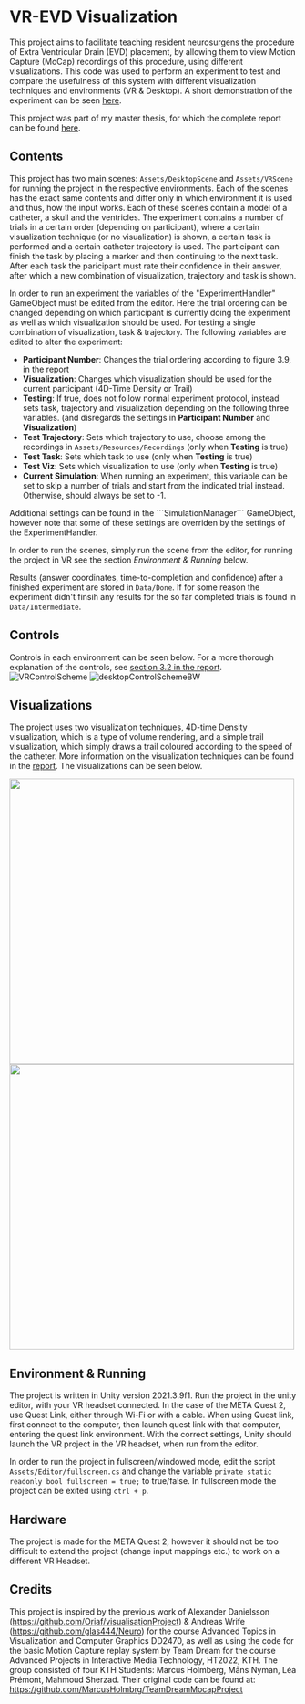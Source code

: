 # VR-EVD Visualization
This project aims to facilitate teaching resident neurosurgens the procedure of Extra Ventricular Drain (EVD) placement, by allowing them to view Motion Capture (MoCap) recordings of this procedure, using different visualizations. This code was used to perform an experiment to test and compare the usefulness of this system with different visualization techniques and environments (VR & Desktop). A short demonstration of the experiment can be seen [here](https://kth-my.sharepoint.com/:v:/g/personal/wippich_ug_kth_se/EQRoA5jcFNxPuD-yZ6D811MBCxt6gteWxJK_rwc9sEiP0Q?e=xfcqlh).

This project was part of my master thesis, for which the complete report can be found [here](https://github.com/MWippich/VR-EVD-Visualization/files/13471523/Degree_Project_Report.pdf).

## Contents
This project has two main scenes: ```Assets/DesktopScene``` and ```Assets/VRScene``` for running the project in the respective environments. Each of the scenes has the exact same contents and differ only in which environment it is used and thus, how the input works. Each of these scenes contain a model of a catheter, a skull and the ventricles. The experiment contains a number of trials in a certain order (depending on participant), where a certain visualization technique (or no visualization) is shown, a certain task is performed and a certain catheter trajectory is used. The participant can finish the task by placing a marker and then continuing to the next task. After each task the paricipant must rate their confidence in their answer, after which a new combination of visualization, trajectory and task is shown.

In order to run an experiment the variables of the "ExperimentHandler" GameObject must be edited from the editor. Here the trial ordering can be changed depending on which participant is currently doing the experiment as well as which visualization should be used. For testing a single combination of visualization, task & trajectory. The following variables are edited to alter the experiment:<br />
- **Participant Number**: Changes the trial ordering according to figure 3.9, in the report<br />
- **Visualization**: Changes which visualization should be used for the current participant (4D-Time Density or Trail)<br />
- **Testing**: If true, does not follow normal experiment protocol, instead sets task, trajectory and visualization depending on the following three variables. (and disregards the settings in **Participant Number** and **Visualization**)<br />
- **Test Trajectory**: Sets which trajectory to use, choose among the recordings in ```Assets/Resources/Recordings``` (only when **Testing** is true)<br />
- **Test Task**: Sets which task to use (only when **Testing** is true)<br />
- **Test Viz**: Sets which visualization to use (only when **Testing** is true)<br />
- **Current Simulation**: When running an experiment, this variable can be set to skip a number of trials and start from the indicated trial instead. Otherwise, should always be set to -1.

Additional settings can be found in the ´´´SimulationManager´´´ GameObject, however note that some of these settings are overriden by the settings of the ExperimentHandler.

In order to run the scenes, simply run the scene from the editor, for running the project in VR see the section *Environment & Running* below. 

Results (answer coordinates, time-to-completion and confidence) after a finished experiment are stored in ```Data/Done```. If for some reason the experiment didn't finsih any results for the so far completed trials is found in ```Data/Intermediate```.

## Controls
Controls in each environment can be seen below. For a more thorough explanation of the controls, see [section 3.2 in the report](https://github.com/MWippich/VR-EVD-Visualization/files/13471523/Degree_Project_Report.pdf).
![VRControlScheme](https://github.com/MWippich/VR-EVD-Visualization/assets/42743154/45e4ad6e-f385-429b-a066-44fde20f0e43)
![desktopControlSchemeBW](https://github.com/MWippich/VR-EVD-Visualization/assets/42743154/185d3a89-1567-42e4-be46-46c081b081c3)

## Visualizations
The project uses two visualization techniques, 4D-time Density visualization, which is a type of volume rendering, and a simple trail visualization, which simply draws a trail coloured according to the speed of the catheter. More information on the visualization techniques can be found in the [report](https://github.com/MWippich/VR-EVD-Visualization/files/13471523/Degree_Project_Report.pdf). The visualizations can be seen below.
<p float="left">
  <img src="https://github.com/MWippich/VR-EVD-Visualization/assets/42743154/04c2fffd-d92b-40ab-8270-722133480156" width="500" />
  <img src="https://github.com/MWippich/VR-EVD-Visualization/assets/42743154/14beae87-a532-4a1a-8c18-e6e8a37dfd1b" width="500" /> 
</p> 

## Environment & Running
The project is written in Unity version 2021.3.9f1. Run the project in the unity editor, with your VR headset connected. In the case of the META Quest 2, use Quest Link, either through Wi-Fi or with a cable. When using Quest link, first connect to the computer, then launch quest link with that computer, entering the quest link environment. With the correct settings, Unity should launch the VR project in the VR headset, when run from the editor.  

In order to run the project in fullscreen/windowed mode, edit the script ```Assets/Editor/fullscreen.cs``` and change the variable ```private static readonly bool fullscreen = true;``` to true/false. In fullscreen mode the project can be exited using ```ctrl + p```.

## Hardware
The project is made for the META Quest 2, however it should not be too difficult to extend the project (change input mappings etc.) to work on a different VR Headset.

## Credits
This project is inspired by the previous work of Alexander Danielsson (https://github.com/Oriaf/visualisationProject) & Andreas Wrife (https://github.com/glas444/Neuro) for the course Advanced Topics in Visualization and Computer Graphics DD2470, as well as using the code for the basic Motion Capture replay system by Team Dream for the course Advanced Projects in Interactive Media Technology, HT2022, KTH. The group consisted of four KTH Students: Marcus Holmberg, Måns Nyman, Léa Prémont, Mahmoud Sherzad. Their original code can be found at: https://github.com/MarcusHolmbrg/TeamDreamMocapProject
